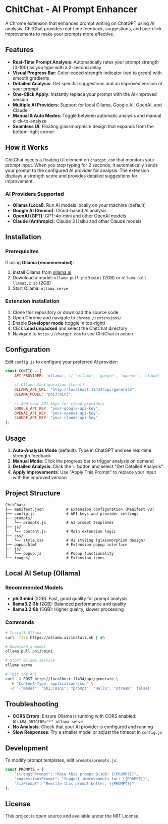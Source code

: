 # ChitChat - AI Prompt Enhancer

A Chrome extension that enhances prompt writing on ChatGPT using AI analysis. ChitChat provides real-time feedback, suggestions, and one-click improvements to make your prompts more effective.

## Features

- **Real-Time Prompt Analysis**: Automatically rates your prompt strength (0-100) as you type with a 2-second delay
- **Visual Progress Bar**: Color-coded strength indicator (red to green) with smooth gradients
- **Detailed Analysis**: Get specific suggestions and an improved version of your prompt
- **One-Click Apply**: Instantly replace your prompt with the AI-improved version
- **Multiple AI Providers**: Support for local Ollama, Google AI, OpenAI, and Claude
- **Manual & Auto Modes**: Toggle between automatic analysis and manual click-to-analyze
- **Seamless UI**: Floating glassmorphism design that expands from the bottom-right corner

## How it Works

ChitChat injects a floating UI element on `chatgpt.com` that monitors your prompt input. When you stop typing for 2 seconds, it automatically sends your prompt to the configured AI provider for analysis. The extension displays a strength score and provides detailed suggestions for improvement.

### AI Providers Supported

- **Ollama (Local)**: Run AI models locally on your machine (default)
- **Google AI (Gemini)**: Cloud-based AI analysis
- **OpenAI (GPT)**: GPT-4o-mini and other OpenAI models
- **Claude (Anthropic)**: Claude 3 Haiku and other Claude models

## Installation

### Prerequisites

If using **Ollama (recommended)**:
1. Install Ollama from [ollama.ai](https://ollama.ai)
2. Download a model: `ollama pull phi3:mini` (2GB) or `ollama pull llama3.2:3b` (2GB)
3. Start Ollama: `ollama serve`

### Extension Installation

1. Clone this repository or download the source code
2. Open Chrome and navigate to `chrome://extensions/`
3. Enable **Developer mode** (toggle in top-right)
4. Click **Load unpacked** and select the ChitChat directory
5. Navigate to `https://chatgpt.com` to see ChitChat in action

## Configuration

Edit `config.js` to configure your preferred AI provider:

```javascript
const CONFIG = {
    API_PROVIDER: 'ollama', // 'ollama', 'google', 'openai', 'claude'
    
    // Ollama Configuration (Local)
    OLLAMA_API_URL: "http://localhost:11434/api/generate",
    OLLAMA_MODEL: "phi3:mini",
    
    // Add your API keys for cloud providers
    GOOGLE_API_KEY: "your-google-api-key",
    OPENAI_API_KEY: "your-openai-api-key",
    CLAUDE_API_KEY: "your-claude-api-key"
};
```

## Usage

1. **Auto-Analysis Mode** (default): Type in ChatGPT and see real-time strength feedback
2. **Manual Mode**: Click the progress bar to trigger analysis on demand
3. **Detailed Analysis**: Click the ✨ button and select "Get Detailed Analysis"
4. **Apply Improvements**: Use "Apply This Prompt" to replace your input with the improved version

## Project Structure

```
ChitChat/
├── manifest.json          # Extension configuration (Manifest V3)
├── config.js              # API keys and provider settings
├── prompts/
│   └── prompts.js         # AI prompt templates
├── js/
│   └── content.js         # Main extension logic
├── css/
│   └── style.css          # UI styling (glassmorphism design)
├── popup.html             # Extension popup interface
├── js/
│   └── popup.js           # Popup functionality
└── images/                # Extension icons
```

## Local AI Setup (Ollama)

### Recommended Models
- **phi3:mini** (2GB): Fast, good quality for prompt analysis
- **llama3.2:3b** (2GB): Balanced performance and quality
- **llama3.2:8b** (5GB): Higher quality, slower processing

### Commands
```bash
# Install Ollama
curl -fsSL https://ollama.ai/install.sh | sh

# Download a model
ollama pull phi3:mini

# Start Ollama service
ollama serve

# Test the API
curl -X POST http://localhost:11434/api/generate \
  -H "Content-Type: application/json" \
  -d '{"model": "phi3:mini", "prompt": "Hello", "stream": false}'
```

## Troubleshooting

- **CORS Errors**: Ensure Ollama is running with CORS enabled: `OLLAMA_ORIGINS="*" ollama serve`
- **No Analysis**: Check that your AI provider is configured and running
- **Slow Responses**: Try a smaller model or adjust the timeout in `config.js`

## Development

To modify prompt templates, edit `prompts/prompts.js`:
```javascript
const PROMPTS = {
    "strengthPrompt": "Rate this prompt 0-100: {{PROMPT}}",
    "suggestionsPrompt": "Suggest improvements for: {{PROMPT}}",
    "fixPrompt": "Rewrite this prompt better: {{PROMPT}}"
};
```

## License

This project is open source and available under the MIT License. 